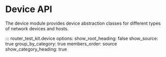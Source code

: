 # Device API

The device module provides device abstraction classes for different types of network devices and hosts.

::: router_test_kit.device
    options:
      show_root_heading: false
      show_source: true
      group_by_category: true
      members_order: source
      show_category_heading: true
